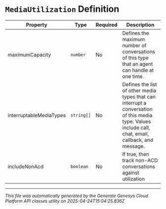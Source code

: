 # `MediaUtilization` Definition

| Property | Type | Required | Description |
|----------|------|----------|-------------|
| maximumCapacity | `number` | No | Defines the maximum number of conversations of this type that an agent can handle at one time. |
| interruptableMediaTypes | `string[]` | No | Defines the list of other media types that can interrupt a conversation of this media type.  Values include call, chat, email, callback, and message. |
| includeNonAcd | `boolean` | No | If true, then track non-ACD conversations against utilization |

---

*This file was automatically generated by the Generate Genesys Cloud Platform API classes utility on 2025-04-24T15:04:25.836Z*